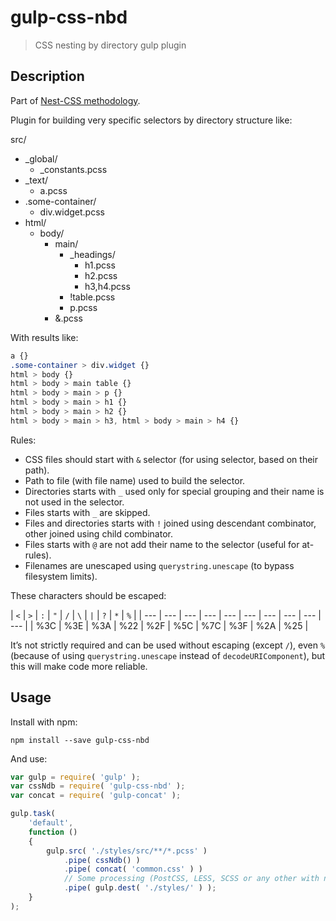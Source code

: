 # gulp-css-nbd
> CSS nesting by directory gulp plugin

## Description

Part of [Nest-CSS methodology](https://github.com/m18ru/nest-css).

Plugin for building very specific selectors by directory structure like:

src/
- _global/
  - _constants.pcss
- _text/
  - a.pcss
- .some-container/
  - div.widget.pcss
- html/
  - body/
    - main/
      - _headings/
        - h1.pcss
        - h2.pcss
        - h3,h4.pcss
      - !table.pcss
      - p.pcss
    - &.pcss

With results like:

```css
a {}
.some-container > div.widget {}
html > body {}
html > body > main table {}
html > body > main > p {}
html > body > main > h1 {}
html > body > main > h2 {}
html > body > main > h3, html > body > main > h4 {}
```

Rules:

- CSS files should start with `&` selector (for using selector, based on their path).
- Path to file (with file name) used to build the selector.
- Directories starts with `_` used only for special grouping and their name is not used in the selector.
- Files starts with `_` are skipped.
- Files and directories starts with `!` joined using descendant combinator, other joined using child combinator.
- Files starts with `@` are not add their name to the selector (useful for at-rules).
- Filenames are unescaped using `querystring.unescape` (to bypass filesystem limits).

These characters should be escaped:

| `<` | `>` | `:` | `"` | `/` | `\` | `|` | `?` | `*` | `%` |
| --- | --- | --- | --- | --- | --- | --- | --- | --- | --- |
| %3C | %3E | %3A | %22 | %2F | %5C | %7C | %3F | %2A | %25 |

It’s not strictly required and can be used without escaping (except `/`), even
`%` (because of using `querystring.unescape` instead of `decodeURIComponent`),
but this will make code more reliable.

## Usage

Install with npm:

```shell
npm install --save gulp-css-nbd
```

And use:

```javascript
var gulp = require( 'gulp' );
var cssNdb = require( 'gulp-css-nbd' );
var concat = require( 'gulp-concat' );

gulp.task(
	'default',
	function ()
	{
		gulp.src( './styles/src/**/*.pcss' )
			.pipe( cssNdb() )
			.pipe( concat( 'common.css' ) )
			// Some processing (PostCSS, LESS, SCSS or any other with nesting and &)
			.pipe( gulp.dest( './styles/' ) );
	}
);
```
